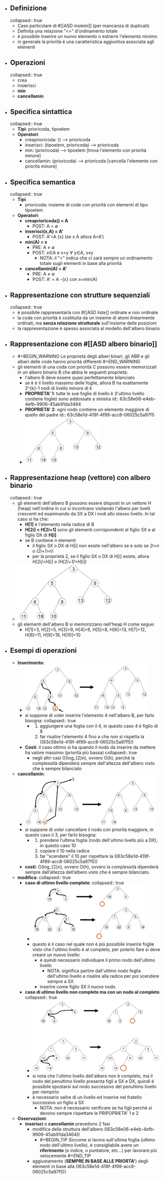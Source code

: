 - ## Definizione
  collapsed:: true
	- Caso particolare di #[[ASD insiemi]] (per mancanza di duplicati)
	- Definita una relazione "<=" d'ordinamento totale
	- è possibile inserire un nuovo elemento o estrarre l'elemento minimo
	- in generale la priorità è una caratteristica aggiuntiva associata agli elementi
- ## Operazioni
  collapsed:: true
	- crea
	- insierisci
	- **min**
	- **cancellamin**
- ## Specifica sintattica
  collapsed:: true
	- **Tipi**: prioricoda, tipoelem
	- **Operatori**:
		- creaprioricoda:    () --> prioricoda
		- inserisci:              (tipoelem, prioricoda) --> prioricoda
		- min:                      (prioricoda) --> tipoelem             [trova l'elemento con priorità minore]
		- cancellamin:        (prioricoda) --> prioricoda           [cancella l'elemento con priorità minore]
- ## Specifica semantica
  collapsed:: true
	- **Tipi**:
		- prioricoda: insieme di code con priorità con elementi di tipo tipoelem
	- **Operatori**:
		- **creaprioricoda() = A**
			- POST: A = ∅
		- **inserisci(x,A) = A'**
			- POST: A'=A  {x}   (se x  A allora A=A')
		- **min(A) = x**
			- PRE: A ≠ ∅
			- POST: x∈A e x<y ∀ y∈A,  x≠y
				- NOTA: il "<" indica che ci sarà sempre un ordinamento totale sugli elementi in base alla priorità
		- **cancellamin(A) = A'**
			- PRE: A ≠ ∅
			- POST: A' = A -{x} con x=min(A)
- ## Rappresentazione con strutture sequenziali
  collapsed:: true
	- è possibile rappresentarla con #[[ASD liste]] ordinate e non ordinate
	- la coda con priorità è costituita da un insieme di atomi linearmente ordinati, ma **senza relazione strutturale** sull'insieme delle posizioni
	- la rappresentazione è spesso associata al modello dell'albero binario
- ## Rappresentazione con #[[ASD albero binario]]
	- #+BEGIN_WARNING
	  Le proprietà degli alberi binari, gli ABR e gli alberi delle code hanno priorità differenti
	  #+END_WARNING
	- gli elementi di una coda con priorità *C* possono essere memorizzati in un albero binario B che abbia le seguenti proprietà:
		- l'albero B deve essere quasi perfettamente bilanciato
		- se *k* è il livello massimo delle foglie, allora B ha esattamente 2^{k}-1 nodi di livello minore di *k*
		- **PROPRIETA' 1**: tutte le sue foglie di livello *k* (l'ultimo livello contiene foglie) sono addossate a sinistra
		  id:: 63c58e06-e4eb-4efb-9906-45ab91da3464
		- **PROPRIETA' 2**: ogni nodo contiene un elemento maggiore di quello del padre
		  id:: 63c58e1d-419f-4f99-acc8-06025c5a97f5
		- ![image.png](../assets/image_1673893043005_0.png)
- ## Rappresentazione heap (vettore) con albero binario
  collapsed:: true
	- gli elementi dell'albero B possono essere disposti in un vettore H (heap) nell'ordine in cui si incontrano visitando l'albero per livelli crescenti ed esaminando da SX a DX i nodi allo stesso livello. In tal caso si ha che:
		- **H[1]** è l'elemento nella radice di B
		- **H[2i]** e **H[2i+1]** sono gli elementi corrispondenti al figlio SX e al figlio DX di **H[i]**
		- se B contiene *n* elementi
			- il figlio SX o DX di H[i] non esiste nell'albero se e solo se *2i>n* o *(2i+1>n)*
			- per la proprietà 2, se il figlio SX o DX di H[i] esiste, allora *H[2i]>H[i]* o *(H[2i+1]>H[i])*
	- ![image.png](../assets/image_1673973432602_0.png)
	- gli elementi dell'albero B si memorizzano nell'heap H come segue:
		- H[1]=3, H[2]=5, H[3]=9, H[4]=6, H[5]=8, H[6]=13, H[7]=12, H[8]=11, H[9]=18, H[10]=10
- ## Esempi di operazioni
	- **Inserimento**:
		- ![image.png](../assets/image_1673967698697_0.png)
		- si suppone di voler inserire l'elemento 4 nell'albero B, per farlo bisogna:
		  collapsed:: true
			- 1. aggiungere una foglia con il 4, in questo caso 4 è figlio di 8
			  2. far risalire l'elemento 4 fino a che non si rispetta la ((63c58e1d-419f-4f99-acc8-06025c5a97f5))
		- **Costi**: il caso ottimo si ha quando il nodo da inserire da mettere ha valore massimo (priorità più bassa)
		  collapsed:: true
			- negli altri casi O(log_{2}n), ovvero O(h), perchè la complessità dipenderà sempre dall'altezza dell'albero visto che è sempre bilanciato
	- **cancellamin**:
		- ![image.png](../assets/image_1673968067790_0.png)
		- si suppone di voler cancellare il nodo con priorità maggiore, in questo caso il 3, per farlo bisogna:
			- 1. prendere l'ultima foglia (nodo dell'ultimo livello più a DX), in questo caso 10
			  2. copiare il 10 nella radice
			  3. far "scendere" il 10 per rispettare la ((63c58e1d-419f-4f99-acc8-06025c5a97f5))
		- **costi**: O(log_{2}n), ovvero O(h), ovvero la complessità dipenderà sempre dall’altezza dell’albero visto che è sempre bilanciato.
	- **modifica**:
	  collapsed:: true
		- **caso di ultimo livello completo**:
		  collapsed:: true
			- ![image.png](../assets/image_1673969812848_0.png)
			- questo è il caso nel quale non è più possibile inserire foglie visto che l'ultimo livello è al completo, per poterlo fare si deve creare un nuovo livello:
				- è quindi necessario individuare il primo nodo dell'ultimo livello
					- NOTA: significa partire dall'ultimo nodo foglia dell'ultimo livello e risalire alla radice per poi scendere sempre a SX
				- inserire come figlio SX il nuovo nodo
		- **caso di ultimo livello non completo ma con un nodo al completo**
		  collapsed:: true
			- ![image.png](../assets/image_1673970161585_0.png)
			- si nota che l'ultimo livello dell'albero non è completo, ma il nodo del penultimo livello presenta figli a SX e DX, quindi è possibile spostarsi sul nodo successivo del penultimo livello per riempirlo
			- è necessario salire di un livello ed inserire nel fratello successivo un figlio a SX
				- NOTA: non è necessario verificare se ha figli perchè si devono sempre rispettare le PRIPOPRIETA' 1 e 2
	- **Osservazioni**:
		- **inserisci** e **cancellamin** prevedono 2 fasi
			- modifica della struttura dell'albero ((63c58e06-e4eb-4efb-9906-45ab91da3464))
				- #+BEGIN_TIP
				  Siccome si lavora sull'ultima foglia (ultimo nodo dell'ultimo livello), è consigliabile avere un **riferimento** (o indice, o puntatore, etc...) per lavorare più velocemente
				  #+END_TIP
			- aggiustamento (**SEMPRE IN BASE ALLE PRIORTA'**) degli elementi in base alla ((63c58e1d-419f-4f99-acc8-06025c5a97f5))